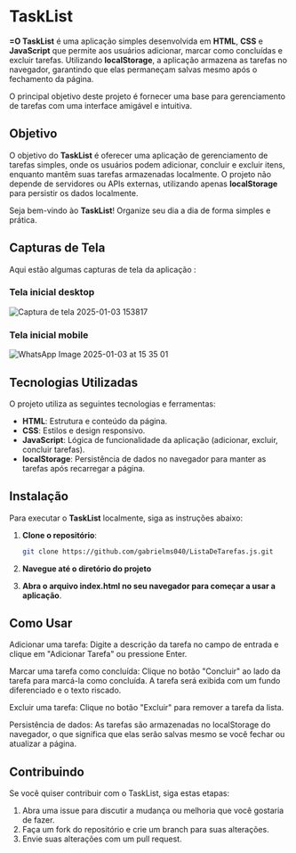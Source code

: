 # TaskList

**=O TaskList** é uma aplicação simples desenvolvida em **HTML**, **CSS** e **JavaScript** que permite aos usuários adicionar, marcar como concluídas e excluir tarefas. Utilizando **localStorage**, a aplicação armazena as tarefas no navegador, garantindo que elas permaneçam salvas mesmo após o fechamento da página.

O principal objetivo deste projeto é fornecer uma base para gerenciamento de tarefas com uma interface amigável e intuitiva.

## Objetivo

O objetivo do **TaskList** é oferecer uma aplicação de gerenciamento de tarefas simples, onde os usuários podem adicionar, concluir e excluir itens, enquanto mantêm suas tarefas armazenadas localmente. O projeto não depende de servidores ou APIs externas, utilizando apenas **localStorage** para persistir os dados localmente.

Seja bem-vindo ào **TaskList**! Organize seu dia a dia de forma simples e prática.

## Capturas de Tela

Aqui estão algumas capturas de tela da aplicação :

### Tela inicial desktop

![Captura de tela 2025-01-03 153817](https://github.com/user-attachments/assets/9d9b6d9f-5b82-41c4-ac87-74de54bf2a5e)

### Tela inicial mobile

![WhatsApp Image 2025-01-03 at 15 35 01](https://github.com/user-attachments/assets/dfd01c88-51d9-4495-a306-682dd76a379a)


## Tecnologias Utilizadas

O projeto utiliza as seguintes tecnologias e ferramentas:

- **HTML**: Estrutura e conteúdo da página.
- **CSS**: Estilos e design responsivo.
- **JavaScript**: Lógica de funcionalidade da aplicação (adicionar, excluir, concluir tarefas).
- **localStorage**: Persistência de dados no navegador para manter as tarefas após recarregar a página.

## Instalação

Para executar o **TaskList** localmente, siga as instruções abaixo:

1. **Clone o repositório**:

   ```bash
   git clone https://github.com/gabrielms040/ListaDeTarefas.js.git
   
2. **Navegue até o diretório do projeto**

3. **Abra o arquivo index.html no seu navegador para começar a usar a aplicação**.

## Como Usar
Adicionar uma tarefa: Digite a descrição da tarefa no campo de entrada e clique em "Adicionar Tarefa" ou pressione Enter.

Marcar uma tarefa como concluída: Clique no botão "Concluir" ao lado da tarefa para marcá-la como concluída. A tarefa será exibida com um fundo diferenciado e o texto riscado.

Excluir uma tarefa: Clique no botão "Excluir" para remover a tarefa da lista.

Persistência de dados: As tarefas são armazenadas no localStorage do navegador, o que significa que elas serão salvas mesmo se você fechar ou atualizar a página.

## Contribuindo
Se você quiser contribuir com o TaskList, siga estas etapas:

1. Abra uma issue para discutir a mudança ou melhoria que você gostaria de fazer.
2. Faça um fork do repositório e crie um branch para suas alterações.
3. Envie suas alterações com um pull request.

